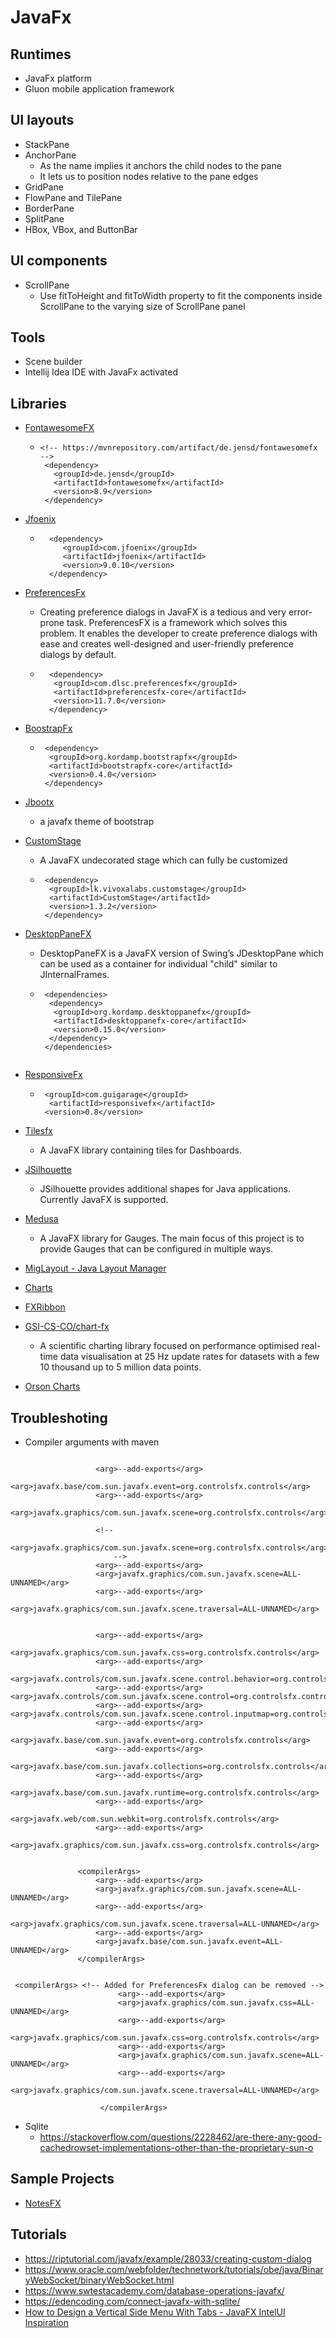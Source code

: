 
# JavaFx
## Runtimes
 - JavaFx platform
 - Gluon mobile application framework

## UI layouts
 + StackPane
 + AnchorPane
   - As the name implies it anchors the child nodes to the pane
   - It lets us to position nodes relative to the pane edges   
 + GridPane
 + FlowPane and TilePane
 + BorderPane
 + SplitPane
 + HBox, VBox, and ButtonBar
 
## UI components
 + ScrollPane
   - Use fitToHeight and fitToWidth property to fit the components inside ScrollPane to the varying size of ScrollPane panel
 
## Tools
 - Scene builder
 - Intellij Idea IDE with JavaFx activated

## Libraries
 + [FontawesomeFX](https://bitbucket.org/Jerady/fontawesomefx/src/master/)
   - ``` 
     <!-- https://mvnrepository.com/artifact/de.jensd/fontawesomefx -->  
      <dependency>  
        <groupId>de.jensd</groupId>  
        <artifactId>fontawesomefx</artifactId>  
        <version>8.9</version>  
      </dependency> 
     
     ```
  + [Jfoenix](http://www.jfoenix.com/)
    - ```
        <dependency>
           <groupId>com.jfoenix</groupId>
           <artifactId>jfoenix</artifactId>
           <version>9.0.10</version>
        </dependency>
      ```  

  + [PreferencesFx](https://github.com/dlsc-software-consulting-gmbh/PreferencesFX)
    - Creating preference dialogs in JavaFX is a tedious and very error-prone task. PreferencesFX is a framework which solves this problem. 
      It enables the developer to create preference dialogs with ease and creates well-designed and
      user-friendly preference dialogs by default.
    - ```
        <dependency>
         <groupId>com.dlsc.preferencesfx</groupId>
         <artifactId>preferencesfx-core</artifactId>
         <version>11.7.0</version>
        </dependency>

      ```
   + [BoostrapFx](https://github.com/kordamp/bootstrapfx) 
     - ```
        <dependency>
         <groupId>org.kordamp.bootstrapfx</groupId>
         <artifactId>bootstrapfx-core</artifactId>
         <version>0.4.0</version>
        </dependency>
       ```
   + [Jbootx](https://github.com/dicolar/jbootx)
     - a javafx theme of bootstrap
     
   + [CustomStage](https://github.com/Oshan96/CustomStage)
     - A JavaFX undecorated stage which can fully be customized
     - ```
        <dependency>
         <groupId>lk.vivoxalabs.customstage</groupId>
         <artifactId>CustomStage</artifactId>
         <version>1.3.2</version>
        </dependency>
        ```
   + [DesktopPaneFX](https://github.com/kordamp/desktoppanefx)
      - DesktopPaneFX is a JavaFX version of Swing’s JDesktopPane which can be used as a container for individual "child" similar to JInternalFrames.
      - ```
         <dependencies>
          <dependency>
           <groupId>org.kordamp.desktoppanefx</groupId>
           <artifactId>desktoppanefx-core</artifactId>
           <version>0.15.0</version>
          </dependency>
         </dependencies>
    
        ```
   + [ResponsiveFx](https://github.com/canoo/ResponsiveFX)
      - ```
         <groupId>com.guigarage</groupId>
          <artifactId>responsivefx</artifactId>
         <version>0.8</version>
        ``` 
   + [Tilesfx](https://github.com/HanSolo/tilesfx)     
      - A JavaFX library containing tiles for Dashboards.
   + [JSilhouette](https://kordamp.org/jsilhouette/)
      - JSilhouette provides additional shapes for Java applications. Currently JavaFX is supported.
   + [Medusa](https://github.com/HanSolo/Medusa)
      - A JavaFX library for Gauges. The main focus of this project is to provide Gauges that can be configured in multiple ways.
   + [MigLayout - Java Layout Manager](https://miglayout.com/)
   + [Charts](https://github.com/HanSolo/charts)
   + [FXRibbon](https://github.com/dukke/FXRibbon)
   + [GSI-CS-CO/chart-fx](https://github.com/GSI-CS-CO/chart-fx)
     - A scientific charting library focused on performance optimised real-time data visualisation at 25 Hz update rates for datasets
       with a few 10 thousand up to 5 million data points. 
   + [Orson Charts](http://www.object-refinery.com/orsoncharts/)

## Troubleshoting

 + Compiler arguments with maven
 ```
 
                    <arg>--add-exports</arg>
                    <arg>javafx.base/com.sun.javafx.event=org.controlsfx.controls</arg>
                    <arg>--add-exports</arg>
                    <arg>javafx.graphics/com.sun.javafx.scene=org.controlsfx.controls</arg>

                    <!--
                        <arg>javafx.graphics/com.sun.javafx.scene=org.controlsfx.controls</arg>
                        -->
                    <arg>--add-exports</arg>
                    <arg>javafx.graphics/com.sun.javafx.scene=ALL-UNNAMED</arg>
                    <arg>--add-exports</arg>
                    <arg>javafx.graphics/com.sun.javafx.scene.traversal=ALL-UNNAMED</arg>


                    <arg>--add-exports</arg>
                    <arg>javafx.graphics/com.sun.javafx.css=org.controlsfx.controls</arg>
                    <arg>--add-exports</arg>
                    <arg>javafx.controls/com.sun.javafx.scene.control.behavior=org.controlsfx.controls</arg>
                    <arg>--add-exports</arg><arg>javafx.controls/com.sun.javafx.scene.control=org.controlsfx.controls</arg>
                    <arg>--add-exports</arg> <arg>javafx.controls/com.sun.javafx.scene.control.inputmap=org.controlsfx.controls</arg>
                    <arg>--add-exports</arg>
                    <arg>javafx.base/com.sun.javafx.event=org.controlsfx.controls</arg>
                    <arg>--add-exports</arg>
                    <arg>javafx.base/com.sun.javafx.collections=org.controlsfx.controls</arg>
                    <arg>--add-exports</arg>
                    <arg>javafx.base/com.sun.javafx.runtime=org.controlsfx.controls</arg>
                    <arg>--add-exports</arg>
                    <arg>javafx.web/com.sun.webkit=org.controlsfx.controls</arg>
                    <arg>--add-exports</arg>
                    <arg>javafx.graphics/com.sun.javafx.css=org.controlsfx.controls</arg>
 
 ```
 
 ```
 
                <compilerArgs>
                    <arg>--add-exports</arg>
                    <arg>javafx.graphics/com.sun.javafx.scene=ALL-UNNAMED</arg>
                    <arg>--add-exports</arg>
                    <arg>javafx.graphics/com.sun.javafx.scene.traversal=ALL-UNNAMED</arg>
                    <arg>--add-exports</arg>
                    <arg>javafx.base/com.sun.javafx.event=ALL-UNNAMED</arg>
                </compilerArgs>
                
```                

```
 <compilerArgs> <!-- Added for PreferencesFx dialog can be removed -->
                        <arg>--add-exports</arg>
                        <arg>javafx.graphics/com.sun.javafx.css=ALL-UNNAMED</arg>
                        <arg>--add-exports</arg>
                        <arg>javafx.graphics/com.sun.javafx.css=org.controlsfx.controls</arg>
                        <arg>--add-exports</arg>
                        <arg>javafx.graphics/com.sun.javafx.scene=ALL-UNNAMED</arg>
                        <arg>--add-exports</arg>
                        <arg>javafx.graphics/com.sun.javafx.scene.traversal=ALL-UNNAMED</arg>

                    </compilerArgs>

```
 + Sqlite
   - https://stackoverflow.com/questions/2228462/are-there-any-good-cachedrowset-implementations-other-than-the-proprietary-sun-o 
## Sample Projects
 + [NotesFX](https://github.com/emlautarom1/NotesFX)

## Tutorials
 + https://riptutorial.com/javafx/example/28033/creating-custom-dialog 
 + https://www.oracle.com/webfolder/technetwork/tutorials/obe/java/BinaryWebSocket/binaryWebSocket.html
 + https://www.swtestacademy.com/database-operations-javafx/
 + https://edencoding.com/connect-javafx-with-sqlite/
 + [How to Design a Vertical Side Menu With Tabs - JavaFX IntelUI Inspiration](https://www.youtube.com/watch?app=desktop&v=ZVtys3GgkMo)
